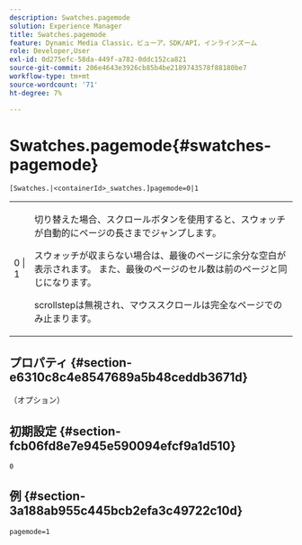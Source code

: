 ```yaml
---
description: Swatches.pagemode
solution: Experience Manager
title: Swatches.pagemode
feature: Dynamic Media Classic，ビューア，SDK/API，インラインズーム
role: Developer,User
exl-id: 0d275efc-58da-449f-a782-0ddc152ca821
source-git-commit: 206e4643e3926cb85b4be2189743578f88180be7
workflow-type: tm+mt
source-wordcount: '71'
ht-degree: 7%

---
```


# Swatches.pagemode{#swatches-pagemode}

`[Swatches.|<containerId>_swatches.]pagemode=0|1`

<table id="table_52306D2150BC4EE2BD4CE4C718E96CC0"> 
 <tbody> 
  <tr> 
   <td colname="col1"> <p> <span class="codeph"> 0 | 1 </span> </p> </td> 
   <td colname="col2"> <p> 切り替えた場合、スクロールボタンを使用すると、スウォッチが自動的にページの長さまでジャンプします。 </p> <p>スウォッチが収まらない場合は、最後のページに余分な空白が表示されます。 また、最後のページのセル数は前のページと同じになります。 </p> <p>scrollstepは無視され、マウススクロールは完全なページでのみ止まります。 </p> </td> 
  </tr> 
 </tbody> 
</table>

## プロパティ {#section-e6310c8c4e8547689a5b48ceddb3671d}

（オプション）

## 初期設定 {#section-fcb06fd8e7e945e590094efcf9a1d510}

`0`

## 例 {#section-3a188ab955c445bcb2efa3c49722c10d}

`pagemode=1`
